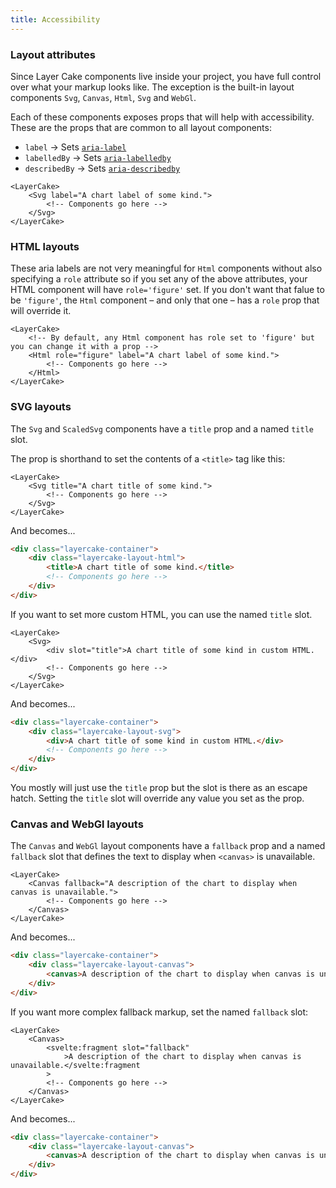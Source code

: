 ```yaml
---
title: Accessibility
---
```


### Layout attributes

Since Layer Cake components live inside your project, you have full control over what your markup looks like. The exception is the built-in layout components `Svg`, `Canvas`, `Html`, `Svg` and `WebGl`.

Each of these components exposes props that will help with accessibility. These are the props that are common to all layout components:

- `label` → Sets [`aria-label`](https://developer.mozilla.org/en-US/docs/Web/Accessibility/ARIA/Attributes/aria-label)
- `labelledBy` → Sets [`aria-labelledby`](https://developer.mozilla.org/en-US/docs/Web/Accessibility/ARIA/Attributes/aria-labelledby)
- `describedBy` → Sets [`aria-describedby`](https://developer.mozilla.org/en-US/docs/Web/Accessibility/ARIA/Attributes/aria-describedby)

```svelte
<LayerCake>
	<Svg label="A chart label of some kind.">
		<!-- Components go here -->
	</Svg>
</LayerCake>
```

### HTML layouts

These aria labels are not very meaningful for `Html` components without also specifying a `role` attribute so if you set any of the above attributes, your HTML component will have `role='figure'` set. If you don't want that falue to be `'figure'`, the `Html` component – and only that one – has a `role` prop that will override it.

```svelte
<LayerCake>
	<!-- By default, any Html component has role set to 'figure' but you can change it with a prop -->
	<Html role="figure" label="A chart label of some kind.">
		<!-- Components go here -->
	</Html>
</LayerCake>
```

### SVG layouts

The `Svg` and `ScaledSvg` components have a `title` prop and a named `title` slot.

The prop is shorthand to set the contents of a `<title>` tag like this:

```svelte
<LayerCake>
	<Svg title="A chart title of some kind.">
		<!-- Components go here -->
	</Svg>
</LayerCake>
```

And becomes...

```html
<div class="layercake-container">
	<div class="layercake-layout-html">
		<title>A chart title of some kind.</title>
		<!-- Components go here -->
	</div>
</div>
```

If you want to set more custom HTML, you can use the named `title` slot.

```svelte
<LayerCake>
	<Svg>
		<div slot="title">A chart title of some kind in custom HTML.</div>
		<!-- Components go here -->
	</Svg>
</LayerCake>
```

And becomes...

```html
<div class="layercake-container">
	<div class="layercake-layout-svg">
		<div>A chart title of some kind in custom HTML.</div>
		<!-- Components go here -->
	</div>
</div>
```

You mostly will just use the `title` prop but the slot is there as an escape hatch. Setting the `title` slot will override any value you set as the prop.

### Canvas and WebGl layouts

The `Canvas` and `WebGl` layout components have a `fallback` prop and a named `fallback` slot that defines the text to display when `<canvas>` is unavailable.

```svelte
<LayerCake>
	<Canvas fallback="A description of the chart to display when canvas is unavailable.">
		<!-- Components go here -->
	</Canvas>
</LayerCake>
```

And becomes...

```html
<div class="layercake-container">
	<div class="layercake-layout-canvas">
		<canvas>A description of the chart to display when canvas is unavailable.</canvas>
	</div>
</div>
```

If you want more complex fallback markup, set the named `fallback` slot:

```svelte
<LayerCake>
	<Canvas>
		<svelte:fragment slot="fallback"
			>A description of the chart to display when canvas is unavailable.</svelte:fragment
		>
		<!-- Components go here -->
	</Canvas>
</LayerCake>
```

And becomes...

```html
<div class="layercake-container">
	<div class="layercake-layout-canvas">
		<canvas>A description of the chart to display when canvas is unavailable.</canvas>
	</div>
</div>
```
